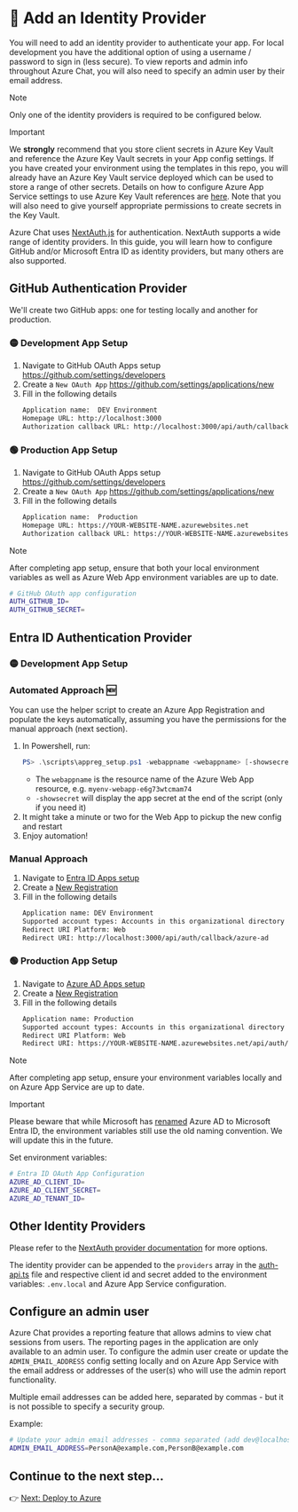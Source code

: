 # 🪪 Add an Identity Provider

You will need to add an identity provider to authenticate your app. For local development you have the additional option of using a username / password to sign in (less secure). To view reports and admin info throughout Azure Chat, you will also need to specify an admin user by their email address.

> [!NOTE]
> Only one of the identity providers is required to be configured below.

> [!IMPORTANT]
> We **strongly** recommend that you store client secrets in Azure Key Vault and reference the Azure Key Vault secrets in your App config settings. If you have created your environment using the templates in this repo, you will already have an Azure Key Vault service deployed which can be used to store a range of other secrets. Details on how to configure Azure App Service settings to use Azure Key Vault references are [here](https://learn.microsoft.com/en-us/azure/app-service/app-service-key-vault-references?tabs=azure-cli#source-app-settings-from-key-vault). Note that you will also need to give yourself appropriate permissions to create secrets in the Key Vault.

Azure Chat uses [NextAuth.js](https://next-auth.js.org) for authentication. NextAuth supports a wide range of identity providers. In this guide, you will learn how to configure GitHub and/or Microsoft Entra ID as identity providers, but many others are also supported.

## GitHub Authentication Provider

We'll create two GitHub apps: one for testing locally and another for production.

### 🟡 Development App Setup

1. Navigate to GitHub OAuth Apps setup https://github.com/settings/developers
2. Create a `New OAuth App` https://github.com/settings/applications/new
3. Fill in the following details
   ```default
   Application name:  DEV Environment
   Homepage URL: http://localhost:3000
   Authorization callback URL: http://localhost:3000/api/auth/callback/github
   ```

### 🟢 Production App Setup

1. Navigate to GitHub OAuth Apps setup https://github.com/settings/developers
2. Create a `New OAuth App` https://github.com/settings/applications/new
3. Fill in the following details
   ```default
   Application name:  Production
   Homepage URL: https://YOUR-WEBSITE-NAME.azurewebsites.net
   Authorization callback URL: https://YOUR-WEBSITE-NAME.azurewebsites.net/api/auth/callback/github
   ```

> [!NOTE]
> After completing app setup, ensure that both your local environment variables as well as Azure Web App environment variables are up to date.

```bash
# GitHub OAuth app configuration
AUTH_GITHUB_ID=
AUTH_GITHUB_SECRET=
```

## Entra ID Authentication Provider

### 🟡 Development App Setup

### Automated Approach 🆕

You can use the helper script to create an Azure App Registration and populate the keys automatically, assuming you have the permissions for the manual approach (next section).

1. In Powershell, run:
   ```powershell
   PS> .\scripts\appreg_setup.ps1 -webappname <webappname> [-showsecret]
   ```
   - The `webappname` is the resource name of the Azure Web App resource, e.g. `myenv-webapp-e6g73wtcmam74`
   - `-showsecret` will display the app secret at the end of the script (only if you need it)
2. It might take a minute or two for the Web App to pickup the new config and restart
3. Enjoy automation!

### Manual Approach

1. Navigate to [Entra ID Apps setup](https://portal.azure.com/#view/Microsoft_AAD_IAM/ActiveDirectoryMenuBlade/~/RegisteredApps)
2. Create a [New Registration](https://portal.azure.com/#view/Microsoft_AAD_RegisteredApps/CreateApplicationBlade/quickStartType~/null/isMSAApp~/false)
3. Fill in the following details
   ```default
   Application name: DEV Environment
   Supported account types: Accounts in this organizational directory only
   Redirect URI Platform: Web
   Redirect URI: http://localhost:3000/api/auth/callback/azure-ad
   ```

### 🟢 Production App Setup

1. Navigate to [Azure AD Apps setup](https://portal.azure.com/#view/Microsoft_AAD_IAM/ActiveDirectoryMenuBlade/~/RegisteredApps)
2. Create a [New Registration](https://portal.azure.com/#view/Microsoft_AAD_RegisteredApps/CreateApplicationBlade/quickStartType~/null/isMSAApp~/false)
3. Fill in the following details
   ```default
   Application name: Production
   Supported account types: Accounts in this organizational directory only
   Redirect URI Platform: Web
   Redirect URI: https://YOUR-WEBSITE-NAME.azurewebsites.net/api/auth/callback/azure-ad
   ```

> [!NOTE]
> After completing app setup, ensure your environment variables locally and on Azure App Service are up to date.

> [!IMPORTANT]
> Please beware that while Microsoft has [renamed](https://learn.microsoft.com/en-us/entra/fundamentals/new-name) Azure AD to Microsoft Entra ID, the environment variables still use the old naming convention. We will update this in the future.

Set environment variables:

```bash
# Entra ID OAuth App Configuration
AZURE_AD_CLIENT_ID=
AZURE_AD_CLIENT_SECRET=
AZURE_AD_TENANT_ID=
```

## Other Identity Providers

Please refer to the [NextAuth provider documentation](https://next-auth.js.org/providers) for more options.

The identity provider can be appended to the `providers` array in the [auth-api.ts](src/features/auth-page/auth-api.ts) file and respective client id and secret added to the environment variables: `.env.local` and Azure App Service configuration.

## Configure an admin user

Azure Chat provides a reporting feature that allows admins to view chat sessions from users. The reporting pages in the application are only available to an admin user. To configure the admin user create or update the `ADMIN_EMAIL_ADDRESS` config setting locally and on Azure App Service with the email address or addresses of the user(s) who will use the admin report functionality.

Multiple email addresses can be added here, separated by commas - but it is not possible to specify a security group.

Example:

```bash
# Update your admin email addresses - comma separated (add dev@localhost for local admin)
ADMIN_EMAIL_ADDRESS=PersonA@example.com,PersonB@example.com
```

## Continue to the next step...

👉 [Next: Deploy to Azure](./4-deploy-to-azure.md)
